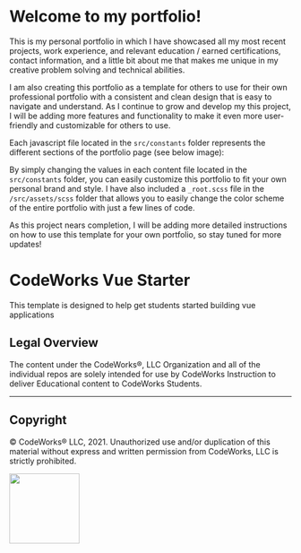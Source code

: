Welcome to my portfolio!
===================

This is my personal portfolio in which I have showcased all my most recent projects, work experience, and relevant education / earned certifications, contact information, and a little bit about me that makes me unique in my creative problem solving and technical abilities.

I am also creating this portfolio as a template for others to use for their own professional portfolio with a consistent and clean design that is easy to navigate and understand. As I continue to grow and develop my this project, I will be adding more features and functionality to make it even more user-friendly and customizable for others to use.

Each javascript file located in the `src/constants` folder represents the different sections of the portfolio page (see below image):



By simply changing the values in each content file located in the `src/constants` folder, you can easily customize this portfolio to fit your own personal brand and style. I have also included a `_root.scss` file in the `/src/assets/scss` folder that allows you to easily change the color scheme of the entire portfolio with just a few lines of code.

As this project nears completion, I will be adding more detailed instructions on how to use this template for your own portfolio, so stay tuned for more updates!

CodeWorks Vue Starter
=====================
This template is designed to help get students started building vue applications

## Legal Overview

The content under the CodeWorks®, LLC Organization and all of the individual repos are solely intended for use by CodeWorks Instruction to deliver Educational content to CodeWorks Students.

---

## Copyright

© CodeWorks® LLC, 2021. Unauthorized use and/or duplication of this material without express and written permission from CodeWorks, LLC is strictly prohibited.


<img src="https://bcw.blob.core.windows.net/public/img/7815839041305055" width="125">
